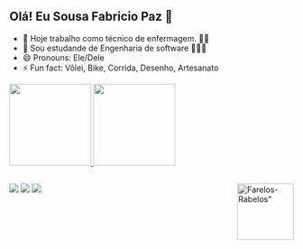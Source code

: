 ## Olá! Eu Sousa Fabricio Paz 👋

- 🔭 Hoje trabalho como técnico de enfermagem. 🏥💉
- 🌱 Sou estudande de Engenharia de software 🧑🏻‍💻
- 😄 Pronouns: Ele/Dele
- ⚡ Fun fact: Vôlei, Bike, Corrida, Desenho, Artesanato

<div>
  <a href="https://github.com/FarelosRabelos">
    <img height="145cm" src="https://github-readme-stats.vercel.app/api?username=FarelosRabelos&show_icons=true&theme=synthwave"/>
    <img height="145cm" src="https://github-readme-stats.vercel.app/api/top-langs/?username=FarelosRabelos&layout=compact&langs_count=16&theme=synthwave"/">
</div>

  ##
 
<div> 
 <a href="https://discord.com/channels/1400537102348980354/1400537103061745719" target="_blank"><img src="https://img.shields.io/badge/Discord-7289DA?style=for-the-badge&logo=discord&logoColor=white" target="_blank"></a> 
  <a href = "mailto:fspaz98@icloud.com"><img src="https://img.shields.io/badge/-Gmail-%23333?style=for-the-badge&logo=gmail&logoColor=white" target="_blank"></a>
  <a href="https://www.linkedin.com/in/fabricio-paz-1707b8348" target="_blank"><img src="https://img.shields.io/badge/-LinkedIn-%230077B5?style=for-the-badge&logo=linkedin&logoColor=white" target="_blank"></a>
  <img height="100" align="right" alt=Farelos-Rabelos" src="https://cdn.discordapp.com/attachments/1400544130681143317/1400544236725600396/download20250704152140.png?ex=688d05f6&is=688bb476&hm=473853cec77e65d0e3e617766f1a5e22449e0965d7ce9e2c856ad5d4d0d17f9f&">
  
</div>

